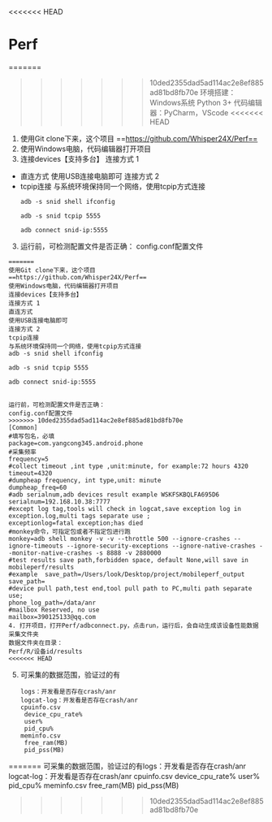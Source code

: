<<<<<<< HEAD
# Perf
=======
>>>>>>> 10ded2355dad5ad114ac2e8ef885ad81bd8fb70e
环境搭建：
Windows系统
Python 3+
代码编辑器：PyCharm，VScode
<<<<<<< HEAD

1. 使用Git clone下来，这个项目
==https://github.com/Whisper24X/Perf==
2. 使用Windows电脑，代码编辑器打开项目
3. 连接devices【支持多台】
连接方式 1

- 直连方式
使用USB连接电脑即可
连接方式 2
- tcpip连接
与系统环境保持同一个网络，使用tcpip方式连接
  ```
  adb -s snid shell ifconfig
  
  adb -s snid tcpip 5555
  
  adb connect snid-ip:5555
  
  ```

3. 运行前，可检测配置文件是否正确：
config.conf配置文件

```
=======
使用Git clone下来，这个项目
==https://github.com/Whisper24X/Perf==
使用Windows电脑，代码编辑器打开项目
连接devices【支持多台】
连接方式 1
直连方式
使用USB连接电脑即可
连接方式 2
tcpip连接
与系统环境保持同一个网络，使用tcpip方式连接
adb -s snid shell ifconfig

adb -s snid tcpip 5555

adb connect snid-ip:5555


运行前，可检测配置文件是否正确：
config.conf配置文件
>>>>>>> 10ded2355dad5ad114ac2e8ef885ad81bd8fb70e
[Common]
#填写包名，必填
package=com.yangcong345.android.phone
#采集频率
frequency=5
#collect timeout ,int type ,unit:minute, for example:72 hours 4320
timeout=4320
#dumpheap frequency, int type,unit: minute
dumpheap_freq=60
#adb serialnum,adb devices result example WSKFSKBQLFA695D6
serialnum=192.168.10.38:7777
#except log tag,tools will check in logcat,save exception log in exception.log,multi tags separate use ;
exceptionlog=fatal exception;has died
#monkey命令，可指定包或者不指定包进行跑
monkey=adb shell monkey -v -v --throttle 500 --ignore-crashes --ignore-timeouts --ignore-security-exceptions --ignore-native-crashes --monitor-native-crashes -s 8888 -v 2880000
#test results save path,forbidden space, default None,will save in mobileperf/results
#example  save_path=/Users/look/Desktop/project/mobileperf_output
save_path=
#device pull path,test end,tool pull path to PC,multi path separate use;
phone_log_path=/data/anr
#mailbox Reserved, no use
mailbox=390125133@qq.com
4. 打开项目，打开Perf/adbconnect.py，点击run，运行后，会自动生成该设备性能数据采集文件夹
数据文件夹在目录：
Perf/R/设备id/results
<<<<<<< HEAD
```

5. 可采集的数据范围，验证过的有
   ```
   logs：开发看是否存在crash/anr
   logcat-log：开发看是否存在crash/anr
   cpuinfo.csv
    device_cpu_rate%
    user%
    pid_cpu%
   meminfo.csv
    free_ram(MB)
    pid_pss(MB)
   ```
   
   
=======
可采集的数据范围，验证过的有logs：开发看是否存在crash/anr
logcat-log：开发看是否存在crash/anr
cpuinfo.csv
 device_cpu_rate%
 user%
 pid_cpu%
meminfo.csv
 free_ram(MB)
 pid_pss(MB)
>>>>>>> 10ded2355dad5ad114ac2e8ef885ad81bd8fb70e
